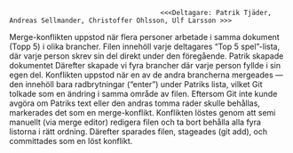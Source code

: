                                           <<<Deltagare: Patrik Tjäder, Andreas Sellmander, Christoffer Ohlsson, Ulf Larsson >>>



Merge-konflikten uppstod när flera personer arbetade i samma dokument (Topp 5) i olika brancher.
Filen innehöll varje deltagares “Top 5 spel”-lista, där varje person skrev sin del direkt under den föregående.
Patrik skapade dokumentet  Därefter skapade vi fyra brancher där varje person fyllde i sin egen del.
Konflikten uppstod när en av de andra brancherna mergeades — den innehöll bara radbrytningar (“enter”) under Patriks lista,
vilket Git tolkade som en ändring i samma område av filen. Eftersom Git inte kunde avgöra om Patriks text eller den andras tomma rader skulle behållas,
markerades det som en merge-konflikt. Konflikten löstes genom att semi manuellt (via merge editor) redigera filen och ta bort behålla alla fyra listorna i rätt ordning.
Därefter sparades filen, stageades (git add), och committades som en löst konflikt.